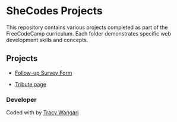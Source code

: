 # SheCodes Projects

This repository contains various projects completed as part of the FreeCodeCamp curriculum. Each folder demonstrates specific web development skills and concepts.


## Projects 

- [Follow-up Survey Form](https://follow-up-survey-form.vercel.app/)

- [Tribute page](https://tribute-project-nine.vercel.app/)


### Developer

Coded with by [Tracy Wangari](https://github.com/26TracyNjoroge)